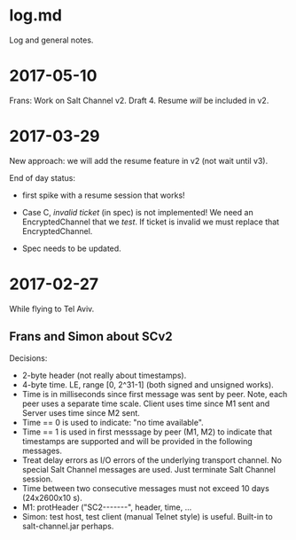 log.md
======

Log and general notes.

2017-05-10
==========

Frans: Work on Salt Channel v2. Draft 4.
Resume *will* be included in v2.


2017-03-29
==========

New approach: we will add the resume feature in v2
(not wait until v3).

End of day status: 

* first spike with a resume session that works!

* Case C, *invalid ticket* (in spec) is not implemented!
  We need an EncryptedChannel that we *test*. If ticket is invalid
  we must replace that EncryptedChannel.
  
* Spec needs to be updated.


2017-02-27
==========

While flying to Tel Aviv.


Frans and Simon about SCv2
----------------------------------------

Decisions:
* 2-byte header (not really about timestamps).
* 4-byte time. LE, range [0, 2^31-1] (both signed and unsigned works).
* Time is in milliseconds since first message was sent by peer.
  Note, each peer uses a separate time scale. 
  Client uses time since M1 sent and Server uses time since M2 sent.
* Time == 0 is used to indicate: "no time available".
* Time == 1 is used in first messsage by peer (M1, M2) to indicate that
  timestamps are supported and will be provided in the following messages.
* Treat delay errors as I/O errors of the underlying transport channel.
  No special Salt Channel messages are used. Just terminate Salt Channel 
  session.
* Time between two consecutive messages must not exceed 10 days (24x2600x10 s).
* M1: protHeader ("SC2-------", header, time, ...
* Simon: test host, test client (manual Telnet style) is useful.
  Built-in to salt-channel.jar perhaps.
